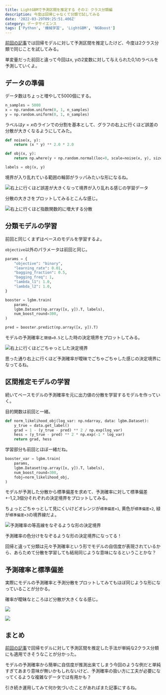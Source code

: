 ```yaml
---
title: LightGBMで予測区間を推定する その② クラス分類編
description: 今度は回帰じゃなくて分類で試してみる
date: '2022-03-29T09:25:51.406Z'
category: データサイエンス
tags: ['Python', '機械学習', 'LightGBM', 'NGBoost']
---
```


[前回の記事](./ngboost-with-lightgbm)では回帰モデルに対して予測区間を推定したけど、今度は2クラス分類で同じことを試してみる。

単変量だった前回と違って今回はx, yの2変数に対して与えられた0,1のラベルを予測していくよ。

## データの準備

データ数はちょっと増やして5000個にする。

```python
n_samples = 5000
x = np.random.uniform(0, 1, n_samples)
y = np.random.uniform(0, 1, n_samples)
```

ラベルは$y = x$のラインでの分割を基本として、グラフの右上に行くほど誤差の分散が大きくなるようにしてみた。

```python
def noise(x, y):
    return (x * y) ** 2.0 * 2.0

def obj(x, y):
    return np.where(y + np.random.normal(loc=0, scale=noise(x, y), size=x.shape[0]) < x, 1, 0)
```

```python
labels = obj(x, y)
```

境界が入り乱れている範囲の輪郭がラッパみたいな形になるね。

![右上に行くほど誤差が大きくなって境界が入り乱れる感じの学習データ](./data.jpg)

分散の大きさをプロットしてみるとこんな感じ。

![右上に行くほど指数関数的に増大する分散](./variance.jpg)

## 分類モデルの学習

前回と同じくまずはベースのモデルを学習するよ。

`objective`以外のパラメータは前回と同じ。

```python
params = {
    "objective": "binary",
    "learning_rate": 0.01,
    "bagging_fraction": 0.5,
    "bagging_freq": 1,
    "lambda_l1": 1.0,
    "lambda_l2": 1.0,
}
```

```python
booster = lgbm.train(
    params,
    lgbm.Dataset(np.array([x, y]).T, labels),
    num_boost_round=300,
)

pred = booster.predict(np.array([x, y]).T)
```

モデルの予測確率と`閾値=0.5`とした時の決定境界をプロットしてみる。

![右上に行くほどごちゃっとした決定境界](./dicision-boundary.jpg)

思った通り右上に行くほど予測確率が曖昧でごちゃごちゃした感じの決定境界になってるね。

## 区間推定モデルの学習

続いてベースモデルの予測確率を元に出力値の分散を学習するモデルを作っていく。

目的関数は前回と一緒。

```python
def norm_likelihood_obj(log_var: np.ndarray, data: lgbm.Dataset):
    y_true = data.get_label()
    grad = 1 - (y_true - pred) ** 2 / np.exp(log_var)
    hess = (y_true - pred) ** 2 * np.exp(-1 * log_var)
    return grad, hess
```

学習部分も前回とほぼ一緒だね。

```python
booster_var = lgbm.train(
    params,
    lgbm.Dataset(np.array([x, y]).T, labels),
    num_boost_round=300,
    fobj=norm_likelihood_obj,
)
```

モデルが予測した分散から標準偏差を求めて、予測確率に対して標準偏差+-1,2,3個分それぞれの決定境界をプロットしてみる。

ちょっとごちゃっとして見にくいけどオレンジが`標準偏差×1`, 黄色が`標準偏差×2`, 緑が`標準偏差×3`の境界線だよ。

![予測確率の等高線をなぞるような形の決定境界](./bands.jpg)

予測確率の色分けをなぞるような形の決定境界になってる！

回帰と違って分類は元々予測確率という形でモデルの自信度が表現されているから、あらためて分散を学習しても結局同じような意味になるということかな？

## 予測確率と標準偏差

実際にモデルの予測確率と予測分散をプロットしてみてもほぼ同じような形になっていることが分かる。

確率が曖昧なところほど分散が大きくなる感じ。

![](./probability-heatmap.jpg)

![](./stddev-heatmap.jpg)

## まとめ

[前回の記事](./ngboost-with-lightgbm)で回帰モデルに対して予測区間を推定した手法が単純な2クラス分類にも適用できそうなことが分かった。

モデルの予測確率から簡単に自信度が推測出来てしまう今回のような例だと単純すぎてあまり意味が無いかもしれないけど、予測確率の扱い方に工夫が必要になってくるような複雑なデータでは有用かも？

引き続き運用してみて何か気づいたことがあればまた記事にするね。
